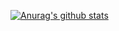 [![Anurag's github stats](https://github-readme-stats.vercel.app/api?username=BinQiChan)](https://github.com/anuraghazra/github-readme-stats)
